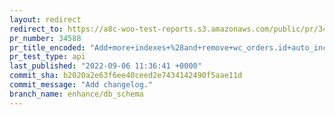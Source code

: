 ```yaml
---
layout: redirect
redirect_to: https://a8c-woo-test-reports.s3.amazonaws.com/public/pr/34588/api/index.html
pr_number: 34588
pr_title_encoded: "Add+more+indexes+%28and+remove+wc_orders.id+auto_incr%29+for+performance+"
pr_test_type: api
last_published: "2022-09-06 11:36:41 +0000"
commit_sha: b2020a2e63f6ee40ceed2e7434142490f5aae11d
commit_message: "Add changelog."
branch_name: enhance/db_schema
---
```

